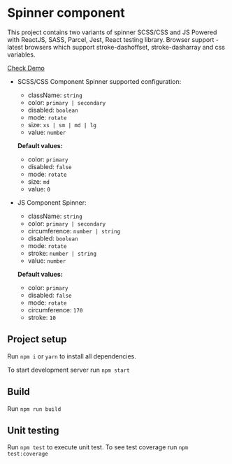 # Spinner component
This project contains two variants of spinner SCSS/CSS and JS
Powered with ReactJS, SASS, Parcel, Jest, React testing library.
Browser support - latest browsers which support stroke-dashoffset, stroke-dasharray and css variables.

[Check Demo](https://hezard.github.io/react-svg-spinner)


- SCSS/CSS Component Spinner supported configuration:
  - className: `string`
  - color: `primary | secondary`
  - disabled: `boolean`
  - mode: `rotate`
  - size: `xs | sm | md | lg`
  - value: `number`
    
  **Default values:**
  - color: `primary`
  - disabled: `false`
  - mode: `rotate`
  - size: `md`
  - value: `0`

- JS Component Spinner:
  - className: `string`
  - color: `primary | secondary`
  - circumference: `number | string`
  - disabled: `boolean`
  - mode: `rotate`
  - stroke: `number | string`
  - value: `number`

  **Default values:**
  - color: `primary`
  - disabled: `false`
  - mode: `rotate`
  - circumference: `170`
  - stroke: `10`

## Project setup

Run `npm i` or `yarn` to install all dependencies.

To start development server run `npm start`

## Build

Run `npm run build`

## Unit testing

Run `npm test` to execute unit test.
To see test coverage run `npm test:coverage` 


